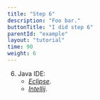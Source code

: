 ```yaml
---
title: "Step 6"
description: "Foo bar."
buttonTitle: "I did step 6"
parentId: "example"
layout: "tutorial"
time: 90
weight: 6
---
```


6. Java IDE:
    - *[Eclipse](https://www.eclipse.org/downloads/eclipse-packages/)*.
    - *[Intellij](https://www.jetbrains.com/idea/download/#section=mac)*.

        